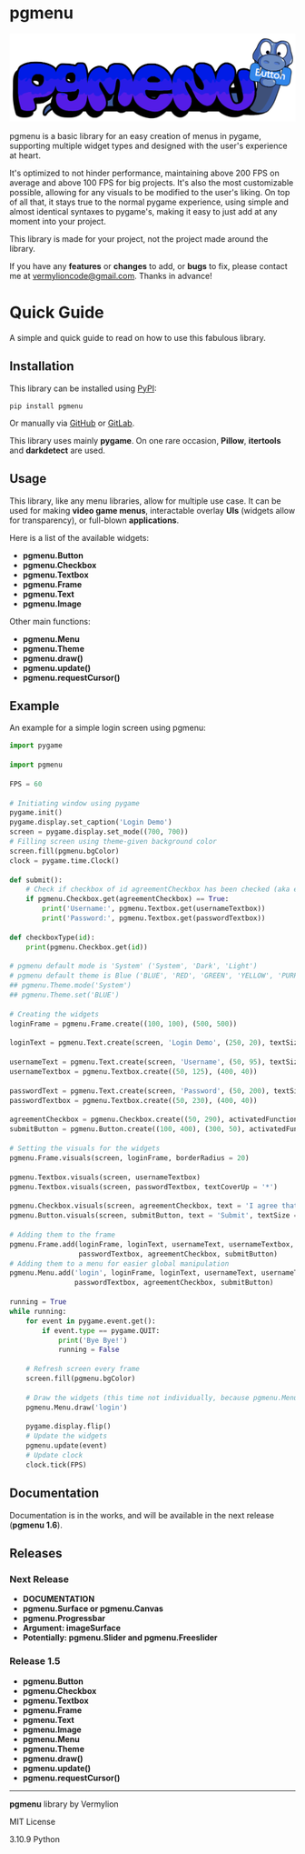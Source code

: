 # pgmenu

![](https://github.com/Vermylion/pgmenu/blob/master/Examples/Assets/pgmenu_logo.png)

pgmenu is a basic library for an easy creation of menus in pygame, supporting multiple widget types and designed with the user's experience at heart.

It's optimized to not hinder performance, maintaining above 200 FPS on average and above 100 FPS for big projects. It's also the most customizable possible, allowing for any visuals to be modified to the user's liking. On top of all that, it stays true to the normal pygame experience, using simple and almost identical syntaxes to pygame's, making it easy to just add at any moment into your project.

This library is made for your project, not the project made around the library.

If you have any **features** or **changes** to add, or **bugs** to fix, please contact me at [vermylioncode@gmail.com](mailto:vermylioncode@gmail.com). Thanks in advance!

# Quick Guide

A simple and quick guide to read on how to use this fabulous library.

## Installation

This library can be installed using [PyPI](https://pypi.org/):

    pip install pgmenu

Or manually via [GitHub](https://github.com/Vermylion/pgmenu) or [GitLab](https://gitlab.com/Vermylion/pgmenu).

This library uses mainly **pygame**. On one rare occasion, **Pillow**, **itertools** and **darkdetect** are used.

## Usage

This library, like any menu libraries, allow for multiple use case. It can be used for making **video game menus**, interactable overlay **UIs** (widgets allow for transparency), or full-blown **applications**.

Here is a list of the available widgets:
+ **pgmenu.Button**
+ **pgmenu.Checkbox**
+ **pgmenu.Textbox**
+ **pgmenu.Frame**
+ **pgmenu.Text**
+ **pgmenu.Image**

Other main functions:
+ **pgmenu.Menu**
+ **pgmenu.Theme**
+ **pgmenu.draw()**
+ **pgmenu.update()**
+ **pgmenu.requestCursor()**

## Example

An example for a simple login screen using pgmenu:

```py
import pygame

import pgmenu

FPS = 60

# Initiating window using pygame
pygame.init()
pygame.display.set_caption('Login Demo')
screen = pygame.display.set_mode((700, 700))
# Filling screen using theme-given background color
screen.fill(pgmenu.bgColor)
clock = pygame.time.Clock()

def submit():
    # Check if checkbox of id agreementCheckbox has been checked (aka equal to True)
    if pgmenu.Checkbox.get(agreementCheckbox) == True:
        print('Username:', pgmenu.Textbox.get(usernameTextbox))
        print('Password:', pgmenu.Textbox.get(passwordTextbox))

def checkboxType(id):
    print(pgmenu.Checkbox.get(id))

# pgmenu default mode is 'System' ('System', 'Dark', 'Light')
# pgmenu default theme is Blue ('BLUE', 'RED', 'GREEN', 'YELLOW', 'PURPLE', 'BLUE&BLACK', 'RED&BLACK', 'GREEN&BLACK', 'YELLOW&BLACK', 'PURPLE&BLACK')
## pgmenu.Theme.mode('System')
## pgmenu.Theme.set('BLUE')

# Creating the widgets
loginFrame = pgmenu.Frame.create((100, 100), (500, 500))

loginText = pgmenu.Text.create(screen, 'Login Demo', (250, 20), textSize = 45, centerX = True)

usernameText = pgmenu.Text.create(screen, 'Username', (50, 95), textSize = 25)
usernameTextbox = pgmenu.Textbox.create((50, 125), (400, 40))

passwordText = pgmenu.Text.create(screen, 'Password', (50, 200), textSize = 25)
passwordTextbox = pgmenu.Textbox.create((50, 230), (400, 40))

agreementCheckbox = pgmenu.Checkbox.create((50, 290), activatedFunction = lambda: checkboxType(agreementCheckbox))
submitButton = pgmenu.Button.create((100, 400), (300, 50), activatedFunction = submit)

# Setting the visuals for the widgets
pgmenu.Frame.visuals(screen, loginFrame, borderRadius = 20)

pgmenu.Textbox.visuals(screen, usernameTextbox)
pgmenu.Textbox.visuals(screen, passwordTextbox, textCoverUp = '*')

pgmenu.Checkbox.visuals(screen, agreementCheckbox, text = 'I agree that pgmenu is beautiful', textSize = 20)
pgmenu.Button.visuals(screen, submitButton, text = 'Submit', textSize = 30, borderRadius = 15)

# Adding them to the frame
pgmenu.Frame.add(loginFrame, loginText, usernameText, usernameTextbox, passwordText,
                 passwordTextbox, agreementCheckbox, submitButton)
# Adding them to a menu for easier global manipulation
pgmenu.Menu.add('login', loginFrame, loginText, usernameText, usernameTextbox, passwordText,
                passwordTextbox, agreementCheckbox, submitButton)

running = True
while running:
    for event in pygame.event.get():
        if event.type == pygame.QUIT:
            print('Bye Bye!')
            running = False

    # Refresh screen every frame
    screen.fill(pgmenu.bgColor)

    # Draw the widgets (this time not individually, because pgmenu.Menu takes care of it for us)
    pgmenu.Menu.draw('login')

    pygame.display.flip()
    # Update the widgets
    pgmenu.update(event)
    # Update clock
    clock.tick(FPS)
```

## Documentation

Documentation is in the works, and will be available in the next release (**pgmenu 1.6**).

## Releases

### Next Release

+ **DOCUMENTATION**
+ **pgmenu.Surface or pgmenu.Canvas**
+ **pgmenu.Progressbar**
+ **Argument: imageSurface**
+ **Potentially: pgmenu.Slider and pgmenu.Freeslider**

### Release 1.5

+ **pgmenu.Button**
+ **pgmenu.Checkbox**
+ **pgmenu.Textbox**
+ **pgmenu.Frame**
+ **pgmenu.Text**
+ **pgmenu.Image**
+ **pgmenu.Menu**
+ **pgmenu.Theme**
+ **pgmenu.draw()**
+ **pgmenu.update()**
+ **pgmenu.requestCursor()**

---

**pgmenu** library by Vermylion

MIT License

3.10.9 Python
